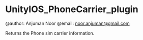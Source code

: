 # UnityIOS_PhoneCarrier_plugin
@author: Anjuman Noor
@email: noor.anjuman@gmail.com

Returns the Phone sim carrier information. 

